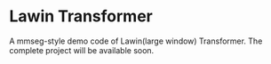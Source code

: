 # Lawin Transformer
A mmseg-style demo code of Lawin(large window) Transformer. The complete project will be available soon.

